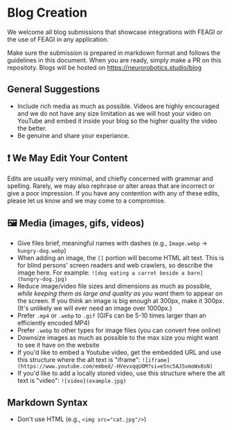# Blog Creation

We welcome all blog submissions that showcase integrations with FEAGI or the use of FEAGI in any application. 

Make sure the submission is prepared in markdown format and follows the guidelines in this document. When you are ready, simply make a PR on this repositoty. Blogs will be hosted on https://neurorobotics.studio/blog


## General Suggestions

- Include rich media as much as possible. Videos are highly encouraged and we do not have any size limitation as we will host your video on YouTube and embed it inside your blog so the higher quality the video the better.
- Be genuine and share your experiance.


## ❗ We May Edit Your Content

Edits are usually very minimal, and chiefly concerned with grammar and spelling. Rarely, we may also rephrase or alter areas that are incorrect or give a poor impression. If you have any contention with any of these edits, please let us know and we may come to a compromise.

## 🖼️ Media (images, gifs, videos)
- Give files brief, meaningful names with dashes (e.g., `Image.webp` -> `hungry-dog.webp`)
- When adding an image, the `[]` portion will become HTML alt text. This is for blind persons' screen readers and web crawlers, so describe the image here. For example: `![dog eating a carrot beside a barn](hungry-dog.jpg)`
- Reduce image/video file sizes and dimensions as much as possible, *while keeping them as large and quality as you want* them to appear on the screen. If you think an image is big enough at 300px, make it 300px. (It's unlikely we will ever need an image over 1000px.)
- Prefer `.mp4` or `.webp` to `.gif` (GIFs can be 5-10 times larger than an efficiently encoded MP4)
- Prefer `.webp` to other types for image files (you can convert free online)
- Downsize images as much as possible to the max size you might want to see it have on the website
- If you'd like to embed a Youtube video, get the embedded URL and use this structure where the alt text is "iframe": `![iframe](https://www.youtube.com/embed/-HVevxqqUOM?si=e5nc5AJ5xmoWx8sN)`
- If you'd like to add a locally stored video, use this structure where the alt text is "video": `![video](example.jpg)`

## Markdown Syntax
- Don't use HTML (e.g., `<img src="cat.jpg"/>`)
